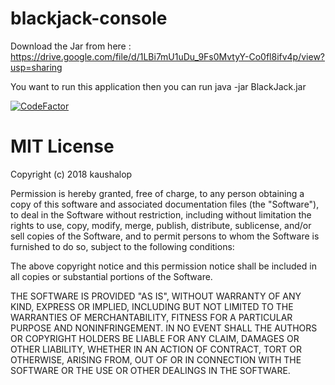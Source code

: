 # blackjack-console

Download the Jar from here : https://drive.google.com/file/d/1LBi7mU1uDu_9Fs0MvtyY-Co0fl8ifv4p/view?usp=sharing

You want to run this application then you can run
java -jar BlackJack.jar

[![CodeFactor](https://www.codefactor.io/repository/github/kaushalop/blackjack-console/badge)](https://www.codefactor.io/repository/github/kaushalop/blackjack-console)

# MIT License

Copyright (c) 2018 kaushalop

Permission is hereby granted, free of charge, to any person obtaining a copy
of this software and associated documentation files (the "Software"), to deal
in the Software without restriction, including without limitation the rights
to use, copy, modify, merge, publish, distribute, sublicense, and/or sell
copies of the Software, and to permit persons to whom the Software is
furnished to do so, subject to the following conditions:

The above copyright notice and this permission notice shall be included in all
copies or substantial portions of the Software.

THE SOFTWARE IS PROVIDED "AS IS", WITHOUT WARRANTY OF ANY KIND, EXPRESS OR
IMPLIED, INCLUDING BUT NOT LIMITED TO THE WARRANTIES OF MERCHANTABILITY,
FITNESS FOR A PARTICULAR PURPOSE AND NONINFRINGEMENT. IN NO EVENT SHALL THE
AUTHORS OR COPYRIGHT HOLDERS BE LIABLE FOR ANY CLAIM, DAMAGES OR OTHER
LIABILITY, WHETHER IN AN ACTION OF CONTRACT, TORT OR OTHERWISE, ARISING FROM,
OUT OF OR IN CONNECTION WITH THE SOFTWARE OR THE USE OR OTHER DEALINGS IN THE
SOFTWARE.
